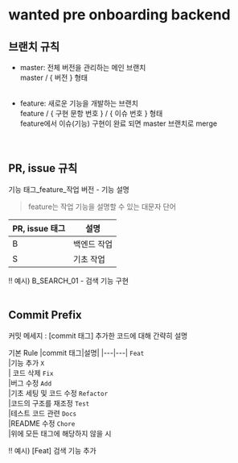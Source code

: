 # wanted pre onboarding backend



## 브랜치 규칙
- master: 전체 버전을 관리하는 메인 브랜치 <br/>
  master / { 버전 } 형태 <br/> <br/>
  
- feature: 새로운 기능을 개발하는 브랜치 <br/>
  feature / { 구현 문항 번호 } / { 이슈 번호 } 형태  <br/>
  feature에서 이슈(기능) 구현이 완료 되면 master 브랜치로 merge <br/> <br/> <br/>




## PR, issue 규칙

기능 태그_feature_작업 버전 - 기능 설명
> feature는 작업 기능을 설명할 수 있는 대문자 단어

| PR, issue 태그 | 설명 |
|--------|------|
| B | 백엔드 작업 |
| S | 기초 작업 |


‼️ 예시) B_SEARCH_01 - 검색 기능 구현
</br> </br>
## Commit Prefix
커밋 메세지 : [commit 태그] 추가한 코드에 대해 간략히 설명

기본 Rule
|commit 태그|설명|
|---|---|
`Feat`<br>|기능 추가
`X`<br>| 코드 삭제
`Fix`<br>|버그 수정
`Add`<br>|기초 세팅 및 코드 수정
`Refactor`<br> |코드의 구조를 재조정
`Test`<br>|테스트 코드 관련
`Docs`<br>|README 수정
`Chore`<br>|위에 모든 태그에 해당하지 않을 시


‼️ 예시) [Feat] 검색 기능 추가
